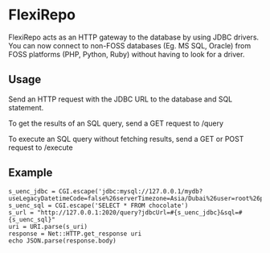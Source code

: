 # FlexiRepo

FlexiRepo acts as an HTTP gateway to the database by using JDBC drivers. You can now connect 
to non-FOSS databases (Eg. MS SQL, Oracle) from FOSS platforms (PHP, Python, Ruby) without
having to look for a driver.

## Usage

Send an HTTP request with the JDBC URL to the database and SQL statement.

To get the results of an SQL query, send a GET request to /query

To execute an SQL query without fetching results, send a GET or POST request to /execute

## Example

```
s_uenc_jdbc = CGI.escape('jdbc:mysql://127.0.0.1/mydb?useLegacyDatetimeCode=false%26serverTimezone=Asia/Dubai%26user=root%26password=donttellanyone')
s_uenc_sql = CGI.escape('SELECT * FROM chocolate')
s_url = "http://127.0.0.1:2020/query?jdbcUrl=#{s_uenc_jdbc}&sql=#{s_uenc_sql}"
uri = URI.parse(s_uri)
response = Net::HTTP.get_response uri
echo JSON.parse(response.body)
```

